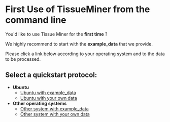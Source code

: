 # First Use of TissueMiner from the command line

You'd like to use Tissue Miner for the **first time** ? 

We highly recommend to start with the **example_data** that we provide.

Please click a link below according to your operating system and to the data to be processed. 

## Select a quickstart protocol:

* **Ubuntu**
    + [Ubuntu with example_data](ubuntu/tm_qs_example_data.md)
    + [Ubuntu with your own data](ubuntu/tm_qs_user_data.md)
* **Other operating systems**
    + [Other system with example_data](other_os/tm_qs_example_data.md)
    + [Other system with your own data](other_os/tm_qs_user_data.md)
